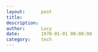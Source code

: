 ```yaml
---
layout:      post
title:       
description: 
author:      Lucy
date:        1970-01-01 00:00:00
category:    tech
---
```




